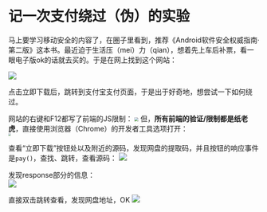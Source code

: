 # 记一次支付绕过（伪）的实验

马上要学习移动安全的内容了，在圈子里看到，推荐《Android软件安全权威指南·第二版》这本书。最近迫于生活压（mei）力（qian），想着先上车后补票，看一眼电子版ok的话就去买的。于是在网上找到这个网站：

![](https://image-host-toky.oss-cn-shanghai.aliyuncs.com/20191222173717.png)

点击立即下载后，跳转到支付宝支付页面，于是出于好奇地，想尝试一下如何绕过。

网站的右键和F12都写了前端的JS限制：
<img src="https://image-host-toky.oss-cn-shanghai.aliyuncs.com/20191222174124.png" style="zoom:50%;" />
但，**所有前端的验证/限制都是纸老虎**，直接使用浏览器（Chrome）的开发者工具选项打开：  
<img src="https://image-host-toky.oss-cn-shanghai.aliyuncs.com/20191222174400.png" style="zoom: 33%;" />

查看“立即下载”按钮处以及附近的源码，发现网盘的提取码，并且按钮的响应事件是```pay()```，查找、跳转，查看源码：
![](https://image-host-toky.oss-cn-shanghai.aliyuncs.com/20191222172946.png)

发现response部分的信息：  
![](https://image-host-toky.oss-cn-shanghai.aliyuncs.com/20191222173046.png)

直接双击跳转查看，发现网盘地址，OK
![](https://image-host-toky.oss-cn-shanghai.aliyuncs.com/20191222172507.png)